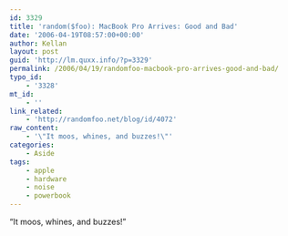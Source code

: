 ```yaml
---
id: 3329
title: 'random($foo): MacBook Pro Arrives: Good and Bad'
date: '2006-04-19T08:57:00+00:00'
author: Kellan
layout: post
guid: 'http://lm.quxx.info/?p=3329'
permalink: /2006/04/19/randomfoo-macbook-pro-arrives-good-and-bad/
typo_id:
    - '3328'
mt_id:
    - ''
link_related:
    - 'http://randomfoo.net/blog/id/4072'
raw_content:
    - '\"It moos, whines, and buzzes!\"'
categories:
    - Aside
tags:
    - apple
    - hardware
    - noise
    - powerbook
---
```


“It moos, whines, and buzzes!”